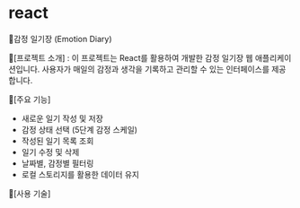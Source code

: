 # react

🙂감정 일기장 (Emotion Diary)

📍[프로젝트 소개]
: 이 프로젝트는 React를 활용하여 개발한 감정 일기장 웹 애플리케이션입니다. 사용자가 매일의 감정과 생각을 기록하고 관리할 수 있는 인터페이스를 제공합니다.

📍[주요 기능]
- 새로운 일기 작성 및 저장
- 감정 상태 선택 (5단계 감정 스케일)
- 작성된 일기 목록 조회
- 일기 수정 및 삭제
- 날짜별, 감정별 필터링
- 로컬 스토리지를 활용한 데이터 유지

📍[사용 기술]
